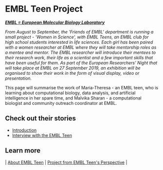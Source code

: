 # EMBL Teen Project

***[EMBL = European Molecular Biology Laboratory](https://embl.de)***

*From August to September, the 'Friends of EMBL' department is running a small project - 'Women in Science', with EMBL Teens, an EMBL club for high school students interested in life sciences. Each girl has been paired with a women researcher at EMBL where they will take mentorship roles as a mentee and mentor. The EMBL researcher will introduce their mentees to their research work, their life as a scientist and a few important skills that have been useful for them. As part of the European Researchers’ Night that will take place at EMBL on 27 September 2019, an exhibition will be organised to show their work in the form of visual display, video or presentation.*

This page will summarise the work of Maria-Theresa - an EMBL teen, who is learning about computational biology, data analysis, and artificial intelligence in her spare time, and Malvika Sharan - a computational biologist and community outreach coordinator at EMBL.

## Check out their stories

- [Introduction](./posts/2019-07-17-introduction.md)
- [Interview with the EMBL Teen](./posts/2019-07-30-matheli-interview.md)

## Learn more

| [About EMBL Teen](https://www.embl.de/leben/friends/en#embl-teens) | [Project from EMBL Teen's Perspective](https://matheli.github.io/Matheli/) |

